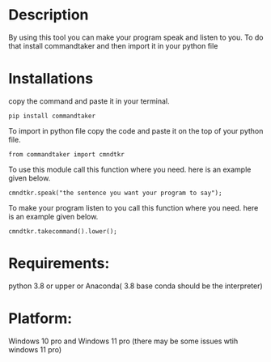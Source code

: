 # Description
By using this tool you can make your program speak and listen to you.
To do that install commandtaker and then import it in your python file
# Installations 
copy the command and paste it in your terminal.
```
pip install commandtaker
```
To import in python file copy the code and paste it on the top of your python file.
```
from commandtaker import cmndtkr
```
To use this module call this function where you need. here is an example given below.
```
cmndtkr.speak("the sentence you want your program to say");
```
To make your program listen to you call this function where you need. here is an example given below.
```
cmndtkr.takecommand().lower();
```
# Requirements: 
python 3.8 or upper or Anaconda( 3.8 base conda should be the interpreter)
# Platform: 
Windows 10 pro and Windows 11 pro (there may be some issues wtih windows 11 pro)
